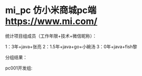 # mi_pc 仿小米商城pc端 https://www.mi.com/

统计项目组成员（工作年限+技术+微信昵称）：

1：3年+java+张亮
2：1.5年+java+go+小碗汤
3：0年+java+fish黎




分组结果：

pc001开发组:

